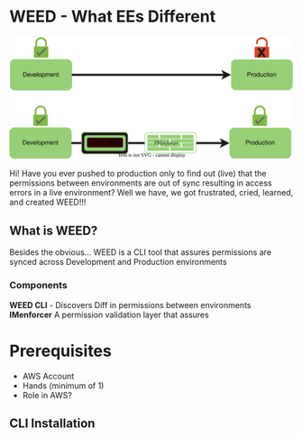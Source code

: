 # WEED - What EEs Different  
![This is an image](docs/assets/WEED.svg)

Hi! Have you ever pushed to production only to find out (live) that the permissions between environments are out of sync resulting in access errors in a live environment? 
Well we have, we got frustrated, cried, learned, and created WEED!!!


## What is WEED?
Besides the obvious... WEED is a CLI tool that assures permissions are synced across Development and Production environments 

### Components 
**WEED CLI**  - Discovers Diff in permissions between environments
**IMenforcer** A permission validation layer that assures 
 

   

# Prerequisites

 - AWS Account 
 - Hands (minimum of 1) 
 - Role in AWS?

## CLI Installation 

